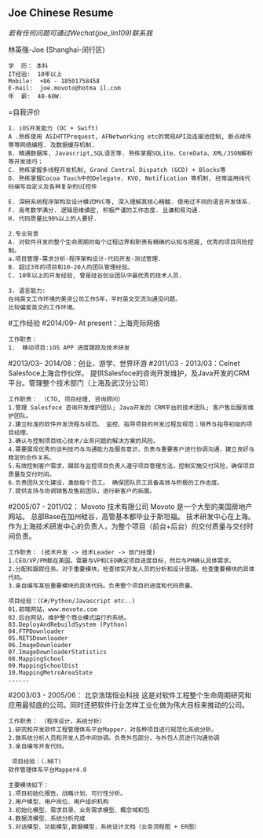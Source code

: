 ## Joe Chinese Resume

*若有任何问题可通过Wechat(joe_lin109)联系我*

林英强-Joe    (Shanghai-闵行区)
```
学  历： 本科
IT经验:  10年以上 
Mobile:  +86 - 18501758458
E-mail:  joe.movoto@hotma il.com
年  薪:  40-60W.
```


=自我评价
```
1. iOS开发能力 (OC + Swift)
A .熟练使用 ASIHTTPrequest, AFNetworking etc的常规API及连接池控制, 断点续传等等网络编程. 及数据缓存机制. 
B. 精通数据库, Javascript,SQL语言等. 熟练掌握SQLite、CoreData、XML/JSON解析等开发技巧； 
C. 熟练掌握多线程开发机制, Grand Central Dispatch (GCD) + Blocks等 
D. 熟练掌握Cocoa Touch中的Delegate, KVO, Notification 等机制, 经常运用纯代码编写自定义及各种复杂的UI控件 

E. 深研系统程序架构及设计模式MVC等, 深入理解其核心精髓. 使用过不同的语言开发体系. 
F. 高考数学满分. 逻辑思维缜密, 积极严谨的工作态度. 且谦和易沟通. 
H. 代码质量比90%以上的人要好. 

2.专业背景 
A. 对软件开发的整个生命周期的每个过程边界和职责有精确的认知与把握, 优秀的项目风险控制。 
a.项目管理-需求分析-程序架构设计-代码开发-测试管理. 
B. 超过3年的项目和10-20人的团队管理经验。 
C. 10年以上的开发经验, 曾是硅谷创业团队中最优秀的技术人员. 

3. 语言能力: 
在纯英文工作环境的美资公司工作5年，平时英文交流沟通没问题。 
比较偏爱英文的工作环境。
```



#工作经验
#2014/09– At present：上海壳际网络  
```
工作职责：
1.  移动项目:iOS APP 进度跟踪及技术研发 
```

#2013/03– 2014/08：创业、游学、世界环游
#2011/03 - 2013/03：Celnet
Salesfoce上海合作伙伴。 提供Salesfoce的咨询开发维护，及Java开发的CRM平台。管理整个技术部门（上海及武汉分公司） 
```
工作职责： （CTO, 项目经理, 咨询顾问）
1.管理 Salesfoce 咨询开发维护团队; Java开发的 CRM平台的技术团队; 客户售后服务维护团队。 
2.建立标准的软件开发流程与规范。 监控、指导项目的开发过程及规范；培养与指导初级的项目经理。 
3.确认与控制项目核心技术/业务问题的解决方案的风险。 
4.需要展现优秀的谈判技巧与沟通能力及服务意识，负责与重要客户进行协调沟通，建立良好与稳定的合作关系。 
5.有效控制客户需求，跟踪与监控项目负责人遵守项目管理方法，控制实施交付风险，确保项目质量及交付时间。 
6.负责团队文化建设，激励每个员工。 确保团队员工具备高效与积极的工作态度。 
7.提供支持与协调销售及售前团队，进行新客户的拓展。
```

#2005/07 - 2011/02： Movoto 技术有限公司 
Movoto 是一个大型的美国房地产网站。 总部Base在加州硅谷，高管基本都毕业于斯坦福。 技术研发中心在上海。 作为上海技术研发中心的负责人，为整个项目（前台+后台）的交付质量与交付时间负责。
```
工作职责： (技术开发 -> 技术Leader -> 部门经理)
1.CEO/VP/PM都在美国。需要与VP和CEO确定项目进度目标，然后与PM确认具体需求。 
2.分配和跟踪任务。对于重要模块，检查核实开发人员的分析和设计思路。检查重要模块的具体代码。 
3.亲自编写某些重要模块的具体代码。负责整个项目的进度和代码质量。 
 
项目经验：（C#/Python/Javascript etc..)
01.前端网站，www.movoto.com 
02.后台网站，维护整个商业模式运行的系统。 
03.DeployAndRebuildSystem (Python) 
04.FTPDownloader 
05.RETSDownloader 
06.ImageDownloader 
07.ImageDownloaderStatistics 
08.MappingSchool 
09.MappingSchoolDist 
10.MappingMetroAreaState 
......
```

#2003/03 - 2005/06： 北京浩瑞恒业科技 
这是对软件工程整个生命周期研究和应用最彻底的公司。同时还把软件行业怎样工业化做为伟大目标来推动的公司。 
```
工作职责： （程序设计，系统分析）
1.研究和开发软件工程管理体系平台Mapper，对各种项目进行规范化系统分析。
2.做系统分析人员和开发人员中间协调。负责外包部分，与外包人员进行沟通协调 
3.亲自编写开发代码。
 
 项目经验：（.NET) 
软件管理体系平台Mapper4.0 

主要模块如下： 
1.项目初始化报告，战略计划、可行性分析。 
2.用户模型、用户岗位、用户组织机构 
3.初始化模型、需求目录、业务需求模型、概念域和包 
4.数据流模型、系统分析完成 
5.对话模型、功能模型,数据模型，系统设计文档（业务流程图 + ER图）
```

